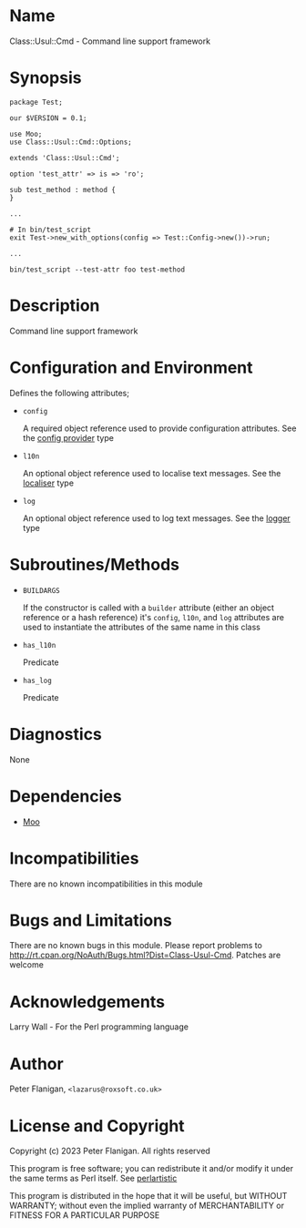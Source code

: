 # Name

Class::Usul::Cmd - Command line support framework

# Synopsis

    package Test;

    our $VERSION = 0.1;

    use Moo;
    use Class::Usul::Cmd::Options;

    extends 'Class::Usul::Cmd';

    option 'test_attr' => is => 'ro';

    sub test_method : method {
    }

    ...

    # In bin/test_script
    exit Test->new_with_options(config => Test::Config->new())->run;

    ...

    bin/test_script --test-attr foo test-method

# Description

Command line support framework

# Configuration and Environment

Defines the following attributes;

- `config`

    A required object reference used to provide configuration attributes. See
    the [config provider](https://metacpan.org/pod/Class%3A%3AUsul%3A%3ACmd%3A%3ATypes#ConfigProvider) type

- `l10n`

    An optional object reference used to localise text messages.  See the
    [localiser](https://metacpan.org/pod/Class%3A%3AUsul%3A%3ACmd%3A%3ATypes#Localiser) type

- `log`

    An optional object reference used to log text messages. See the
    [logger](https://metacpan.org/pod/Class%3A%3AUsul%3A%3ACmd%3A%3ATypes#Logger) type

# Subroutines/Methods

- `BUILDARGS`

    If the constructor is called with a `builder` attribute (either an object
    reference or a hash reference) it's `config`, `l10n`, and `log` attributes
    are used to instantiate the attributes of the same name in this class

- `has_l10n`

    Predicate

- `has_log`

    Predicate

# Diagnostics

None

# Dependencies

- [Moo](https://metacpan.org/pod/Moo)

# Incompatibilities

There are no known incompatibilities in this module

# Bugs and Limitations

There are no known bugs in this module. Please report problems to
http://rt.cpan.org/NoAuth/Bugs.html?Dist=Class-Usul-Cmd.
Patches are welcome

# Acknowledgements

Larry Wall - For the Perl programming language

# Author

Peter Flanigan, `<lazarus@roxsoft.co.uk>`

# License and Copyright

Copyright (c) 2023 Peter Flanigan. All rights reserved

This program is free software; you can redistribute it and/or modify it
under the same terms as Perl itself. See [perlartistic](https://metacpan.org/pod/perlartistic)

This program is distributed in the hope that it will be useful,
but WITHOUT WARRANTY; without even the implied warranty of
MERCHANTABILITY or FITNESS FOR A PARTICULAR PURPOSE
